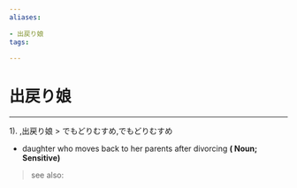 ```yaml
---
aliases:
    
- 出戻り娘
tags:
    
---
```


# 出戻り娘
---
1).
,出戻り娘 > でもどりむすめ,でもどりむすめ

- daughter who moves back to her parents after divorcing
**( Noun; Sensitive)**
> see also: 
            